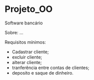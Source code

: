 # Projeto_OO
Software bancário

Sobre: ...

Requisitos mínimos:

- Cadastrar cliente;
- excluir cliente;
- alterar cliente;
- tranferência entre contas de clientes;
- deposito e saque de dinheiro.